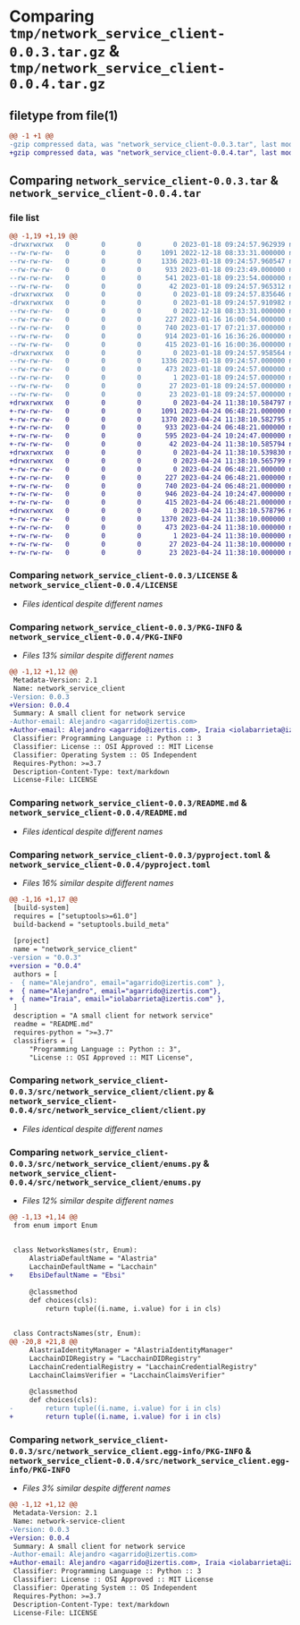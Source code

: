 # Comparing `tmp/network_service_client-0.0.3.tar.gz` & `tmp/network_service_client-0.0.4.tar.gz`

## filetype from file(1)

```diff
@@ -1 +1 @@
-gzip compressed data, was "network_service_client-0.0.3.tar", last modified: Wed Jan 18 09:24:57 2023, max compression
+gzip compressed data, was "network_service_client-0.0.4.tar", last modified: Mon Apr 24 11:38:10 2023, max compression
```

## Comparing `network_service_client-0.0.3.tar` & `network_service_client-0.0.4.tar`

### file list

```diff
@@ -1,19 +1,19 @@
-drwxrwxrwx   0        0        0        0 2023-01-18 09:24:57.962939 network_service_client-0.0.3/
--rw-rw-rw-   0        0        0     1091 2022-12-18 08:33:31.000000 network_service_client-0.0.3/LICENSE
--rw-rw-rw-   0        0        0     1336 2023-01-18 09:24:57.960547 network_service_client-0.0.3/PKG-INFO
--rw-rw-rw-   0        0        0      933 2023-01-18 09:23:49.000000 network_service_client-0.0.3/README.md
--rw-rw-rw-   0        0        0      541 2023-01-18 09:23:54.000000 network_service_client-0.0.3/pyproject.toml
--rw-rw-rw-   0        0        0       42 2023-01-18 09:24:57.965312 network_service_client-0.0.3/setup.cfg
-drwxrwxrwx   0        0        0        0 2023-01-18 09:24:57.835646 network_service_client-0.0.3/src/
-drwxrwxrwx   0        0        0        0 2023-01-18 09:24:57.910982 network_service_client-0.0.3/src/network_service_client/
--rw-rw-rw-   0        0        0        0 2022-12-18 08:33:31.000000 network_service_client-0.0.3/src/network_service_client/__init__.py
--rw-rw-rw-   0        0        0      227 2023-01-16 16:00:54.000000 network_service_client-0.0.3/src/network_service_client/abstractions.py
--rw-rw-rw-   0        0        0      740 2023-01-17 07:21:37.000000 network_service_client-0.0.3/src/network_service_client/client.py
--rw-rw-rw-   0        0        0      914 2023-01-16 16:36:26.000000 network_service_client-0.0.3/src/network_service_client/enums.py
--rw-rw-rw-   0        0        0      415 2023-01-16 16:00:36.000000 network_service_client-0.0.3/src/network_service_client/models.py
-drwxrwxrwx   0        0        0        0 2023-01-18 09:24:57.958564 network_service_client-0.0.3/src/network_service_client.egg-info/
--rw-rw-rw-   0        0        0     1336 2023-01-18 09:24:57.000000 network_service_client-0.0.3/src/network_service_client.egg-info/PKG-INFO
--rw-rw-rw-   0        0        0      473 2023-01-18 09:24:57.000000 network_service_client-0.0.3/src/network_service_client.egg-info/SOURCES.txt
--rw-rw-rw-   0        0        0        1 2023-01-18 09:24:57.000000 network_service_client-0.0.3/src/network_service_client.egg-info/dependency_links.txt
--rw-rw-rw-   0        0        0       27 2023-01-18 09:24:57.000000 network_service_client-0.0.3/src/network_service_client.egg-info/requires.txt
--rw-rw-rw-   0        0        0       23 2023-01-18 09:24:57.000000 network_service_client-0.0.3/src/network_service_client.egg-info/top_level.txt
+drwxrwxrwx   0        0        0        0 2023-04-24 11:38:10.584797 network_service_client-0.0.4/
+-rw-rw-rw-   0        0        0     1091 2023-04-24 06:48:21.000000 network_service_client-0.0.4/LICENSE
+-rw-rw-rw-   0        0        0     1370 2023-04-24 11:38:10.582795 network_service_client-0.0.4/PKG-INFO
+-rw-rw-rw-   0        0        0      933 2023-04-24 06:48:21.000000 network_service_client-0.0.4/README.md
+-rw-rw-rw-   0        0        0      595 2023-04-24 10:24:47.000000 network_service_client-0.0.4/pyproject.toml
+-rw-rw-rw-   0        0        0       42 2023-04-24 11:38:10.585794 network_service_client-0.0.4/setup.cfg
+drwxrwxrwx   0        0        0        0 2023-04-24 11:38:10.539830 network_service_client-0.0.4/src/
+drwxrwxrwx   0        0        0        0 2023-04-24 11:38:10.565799 network_service_client-0.0.4/src/network_service_client/
+-rw-rw-rw-   0        0        0        0 2023-04-24 06:48:21.000000 network_service_client-0.0.4/src/network_service_client/__init__.py
+-rw-rw-rw-   0        0        0      227 2023-04-24 06:48:21.000000 network_service_client-0.0.4/src/network_service_client/abstractions.py
+-rw-rw-rw-   0        0        0      740 2023-04-24 06:48:21.000000 network_service_client-0.0.4/src/network_service_client/client.py
+-rw-rw-rw-   0        0        0      946 2023-04-24 10:24:47.000000 network_service_client-0.0.4/src/network_service_client/enums.py
+-rw-rw-rw-   0        0        0      415 2023-04-24 06:48:21.000000 network_service_client-0.0.4/src/network_service_client/models.py
+drwxrwxrwx   0        0        0        0 2023-04-24 11:38:10.578796 network_service_client-0.0.4/src/network_service_client.egg-info/
+-rw-rw-rw-   0        0        0     1370 2023-04-24 11:38:10.000000 network_service_client-0.0.4/src/network_service_client.egg-info/PKG-INFO
+-rw-rw-rw-   0        0        0      473 2023-04-24 11:38:10.000000 network_service_client-0.0.4/src/network_service_client.egg-info/SOURCES.txt
+-rw-rw-rw-   0        0        0        1 2023-04-24 11:38:10.000000 network_service_client-0.0.4/src/network_service_client.egg-info/dependency_links.txt
+-rw-rw-rw-   0        0        0       27 2023-04-24 11:38:10.000000 network_service_client-0.0.4/src/network_service_client.egg-info/requires.txt
+-rw-rw-rw-   0        0        0       23 2023-04-24 11:38:10.000000 network_service_client-0.0.4/src/network_service_client.egg-info/top_level.txt
```

### Comparing `network_service_client-0.0.3/LICENSE` & `network_service_client-0.0.4/LICENSE`

 * *Files identical despite different names*

### Comparing `network_service_client-0.0.3/PKG-INFO` & `network_service_client-0.0.4/PKG-INFO`

 * *Files 13% similar despite different names*

```diff
@@ -1,12 +1,12 @@
 Metadata-Version: 2.1
 Name: network_service_client
-Version: 0.0.3
+Version: 0.0.4
 Summary: A small client for network service
-Author-email: Alejandro <agarrido@izertis.com>
+Author-email: Alejandro <agarrido@izertis.com>, Iraia <iolabarrieta@izertis.com>
 Classifier: Programming Language :: Python :: 3
 Classifier: License :: OSI Approved :: MIT License
 Classifier: Operating System :: OS Independent
 Requires-Python: >=3.7
 Description-Content-Type: text/markdown
 License-File: LICENSE
```

### Comparing `network_service_client-0.0.3/README.md` & `network_service_client-0.0.4/README.md`

 * *Files identical despite different names*

### Comparing `network_service_client-0.0.3/pyproject.toml` & `network_service_client-0.0.4/pyproject.toml`

 * *Files 16% similar despite different names*

```diff
@@ -1,16 +1,17 @@
 [build-system]
 requires = ["setuptools>=61.0"]
 build-backend = "setuptools.build_meta"
 
 [project]
 name = "network_service_client"
-version = "0.0.3"
+version = "0.0.4"
 authors = [
-  { name="Alejandro", email="agarrido@izertis.com" },
+  { name="Alejandro", email="agarrido@izertis.com"},
+  { name="Iraia", email="iolabarrieta@izertis.com" },
 ]
 description = "A small client for network service"
 readme = "README.md"
 requires-python = ">=3.7"
 classifiers = [
     "Programming Language :: Python :: 3",
     "License :: OSI Approved :: MIT License",
```

### Comparing `network_service_client-0.0.3/src/network_service_client/client.py` & `network_service_client-0.0.4/src/network_service_client/client.py`

 * *Files identical despite different names*

### Comparing `network_service_client-0.0.3/src/network_service_client/enums.py` & `network_service_client-0.0.4/src/network_service_client/enums.py`

 * *Files 12% similar despite different names*

```diff
@@ -1,13 +1,14 @@
 from enum import Enum
 
 
 class NetworksNames(str, Enum):
     AlastriaDefaultName = "Alastria"
     LacchainDefaultName = "Lacchain"
+    EbsiDefaultName = "Ebsi"
 
     @classmethod
     def choices(cls):
         return tuple((i.name, i.value) for i in cls)
 
 
 class ContractsNames(str, Enum):
@@ -20,8 +21,8 @@
     AlastriaIdentityManager = "AlastriaIdentityManager"
     LacchainDIDRegistry = "LacchainDIDRegistry"
     LacchainCredentialRegistry = "LacchainCredentialRegistry"
     LacchainClaimsVerifier = "LacchainClaimsVerifier"
 
     @classmethod
     def choices(cls):
-        return tuple((i.name, i.value) for i in cls)
+        return tuple((i.name, i.value) for i in cls)
```

### Comparing `network_service_client-0.0.3/src/network_service_client.egg-info/PKG-INFO` & `network_service_client-0.0.4/src/network_service_client.egg-info/PKG-INFO`

 * *Files 3% similar despite different names*

```diff
@@ -1,12 +1,12 @@
 Metadata-Version: 2.1
 Name: network-service-client
-Version: 0.0.3
+Version: 0.0.4
 Summary: A small client for network service
-Author-email: Alejandro <agarrido@izertis.com>
+Author-email: Alejandro <agarrido@izertis.com>, Iraia <iolabarrieta@izertis.com>
 Classifier: Programming Language :: Python :: 3
 Classifier: License :: OSI Approved :: MIT License
 Classifier: Operating System :: OS Independent
 Requires-Python: >=3.7
 Description-Content-Type: text/markdown
 License-File: LICENSE
```

